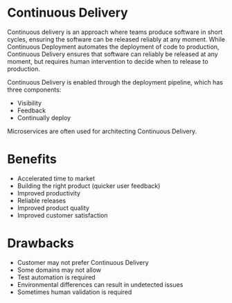 # Continuous Delivery
Continuous delivery is an approach where teams produce software in short cycles, ensuring the software can be released reliably at any moment.  While Continuous Deployment automates the deployment of code to production, Continuous Delivery ensures that software can reliably be released at any moment, but requires human intervention to decide when to release to production.  

Continuous Delivery is enabled through the deployment pipeline, which has three components:

- Visibility
- Feedback
- Continually deploy

Microservices are often used for architecting Continuous Delivery.

# Benefits
- Accelerated time to market
- Building the right product (quicker user feedback)
- Improved productivity
- Reliable releases
- Improved product quality
- Improved customer satisfaction

# Drawbacks
- Customer may not prefer Continuous Delivery
- Some domains may not allow
- Test automation is required
- Environmental differences can result in undetected issues
- Sometimes human validation is required
